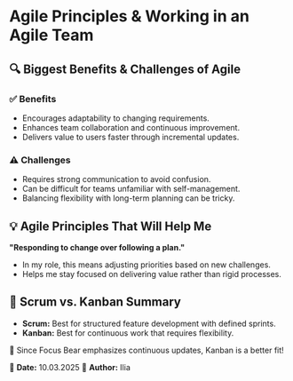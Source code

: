# Agile Principles & Working in an Agile Team

## 🔍 Biggest Benefits & Challenges of Agile  

### ✅ Benefits  
- Encourages adaptability to changing requirements.  
- Enhances team collaboration and continuous improvement.  
- Delivers value to users faster through incremental updates.  

### ⚠️ Challenges  
- Requires strong communication to avoid confusion.  
- Can be difficult for teams unfamiliar with self-management.  
- Balancing flexibility with long-term planning can be tricky.  

## 💡 Agile Principles That Will Help Me  
**"Responding to change over following a plan."**  
- In my role, this means adjusting priorities based on new challenges.  
- Helps me stay focused on delivering value rather than rigid processes.  

## 🔄 Scrum vs. Kanban Summary  
- **Scrum:** Best for structured feature development with defined sprints.  
- **Kanban:** Best for continuous work that requires flexibility.  

🚀 Since Focus Bear emphasizes continuous updates, Kanban is a better fit!  

📅 **Date:** 10.03.2025 
👤 **Author:** Ilia  
